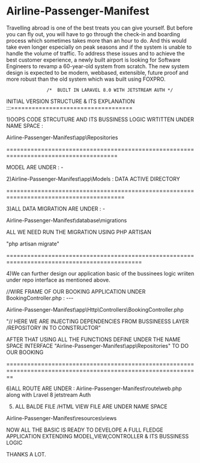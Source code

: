 # Airline-Passenger-Manifest
Travelling abroad is one of the best treats you can give yourself. But before you can fly out, you will have to go
through the check-in and boarding process which sometimes takes more than an hour to do. And this would take even
longer especially on peak seasons and if the system is unable to handle the volume of traffic.
To address these issues and to achieve the best customer experience, a newly built airport is looking for Software
Engineers to revamp a 60-year-old system from scratch. The new system design is expected to be modern, webbased, extensible, future proof and more robust than the old system which was built using FOXPRO.


                   /*  BUILT IN LARAVEL 8.0 WITH JETSTREAM AUTH */


INITIAL VERSION STRUCTURE & ITS EXPLANATION :::===================================


1)OOPS CODE STRCUTURE AND ITS BUSSINESS LOGIC WRTITTEN UNDER NAME SPACE :

Airline-Passenger-Manifest\app\Repositories

======================================================================================

MODEL ARE UNDER : -

2)Airline-Passenger-Manifest\app\Models : DATA ACTIVE DIRECTORY

========================================================================================

3)ALL DATA MIGRATION ARE UNDER : -

Airline-Passenger-Manifest\database\migrations

ALL WE NEED RUN THE MIGRATION USING PHP ARTISAN

"php artisan migrate"

=============================================================================================

 
4)We can further design our application basic of the bussinees logic wriiten under repo interface as mentioned above.

//WIRE FRAME OF OUR BOOKING APPLICATION UNDER BookingController.php : ---

Airline-Passenger-Manifest\app\Http\Controllers\BookingController.php  

"// HERE WE ARE INJECTING DEPENDENCIES FROM BUSSINEESS LAYER /REPOSITORY  IN TO CONSTRUCTOR"

<!--  public function __construct(AirlineBookingProcess $airline_booking)
    {
    	// HERE WE ARE INJECTING DEPENDENCIES FROM BUSSINEESS LAYER /REPOSITORY
      
        $this->airline_booking=$airline_booking;
    } -->

  AFTER THAT USING ALL THE FUNCTIONS DEFINE UNDER THE NAME SPACE INTERFACE  "Airline-Passenger-Manifest\app\Repositories" TO DO OUR BOOKING

  ==============================================================================================================

  6)ALL ROUTE ARE UNDER : Airline-Passenger-Manifest\route\web.php along with Lravel 8 jetstream Auth

  5) ALL BALDE FILE /HTML VIEW FILE ARE UNDER NAME SPACE 

  Airline-Passenger-Manifest\resources\views


NOW ALL THE BASIC IS READY TO DEVELOPE A FULL FLEDGE APPLICATION EXTENDING MODEL,VIEW,CONTROLLER & ITS BUSSINESS LOGIC

THANKS A LOT.